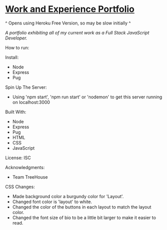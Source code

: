 # [Work and Experience Portfolio](https://jackson-hagin-portfolio.herokuapp.com)

^ Opens using Heroku Free Version, so may be slow initially ^

*A portfolio exhibiting all of my current work as a Full Stack JavaScript Developer.*

How to run:

Install:
- Node
- Express
- Pug

Spin Up The Server:
- Using 'npm start', 'npm run start' or 'nodemon' to get this server running on localhost:3000

Built With:
- Node
- Express
- Pug
- HTML
- CSS
- JavaScript

License:
ISC

Acknowledgments:
- Team TreeHouse

CSS Changes:
- Made background color a burgundy color for 'Layout'.
- Changed font color is 'layout' to white.
- Changed the color of the buttons in each layout to match the layout color.
- Changed the font size of bio to be a little bit larger to make it easier to read.

